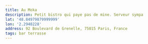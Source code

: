 ```yaml
---
title: Au Moka
description: Petit bistro qui paye pas de mine. Serveur sympa
lat: '48.84979879999999'
lon: '2.2948228'
address: 92 Boulevard de Grenelle, 75015 Paris, France
tags: bar terrasse
---
```

